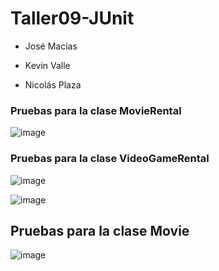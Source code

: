 # Taller09-JUnit
- José Macías

- Kevin Valle

- Nicolás Plaza

### Pruebas para la clase MovieRental

![image](https://user-images.githubusercontent.com/74793371/149971561-804c8b4b-1ddf-496f-be04-5502cf5e61d5.png)

### Pruebas para la clase VideoGameRental

![image](https://user-images.githubusercontent.com/74793371/149976261-91b67a61-1715-404c-b427-43bce616d607.png)

![image](https://user-images.githubusercontent.com/74793371/149976290-1a32b3b7-2924-4776-8720-08e85d917887.png)

## Pruebas para la clase Movie
![image](https://user-images.githubusercontent.com/87040737/149976655-64edf091-b6c6-423d-866d-20dfa01c9534.png)

